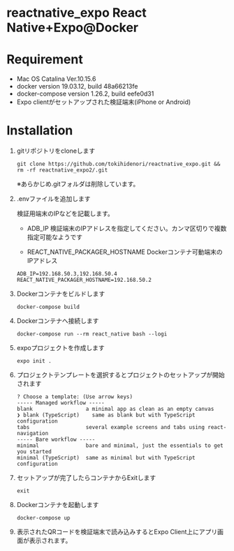 # reactnative_expo React Native+Expo@Docker

# Requirement

- Mac OS Catalina Ver.10.15.6
- docker version 19.03.12, build 48a66213fe
- docker-compose version 1.26.2, build eefe0d31
- Expo clientがセットアップされた検証端末(iPhone or Android)

# Installation

1. gitリポジトリをcloneします

    ```
    git clone https://github.com/tokihidenori/reactnative_expo.git && rm -rf reactnative_expo2/.git
    ```

    ※あらかじめ.gitフォルダは削除しています。

1. .envファイルを追加します

    検証用端末のIPなどを記載します。

    - ADB_IP
        検証端末のIPアドレスを指定してください。カンマ区切りで複数指定可能なようです

    - REACT_NATIVE_PACKAGER_HOSTNAME
        Dockerコンテナ可動端末のIPアドレス

    ```yaml:sample
    ADB_IP=192.168.50.3,192.168.50.4
    REACT_NATIVE_PACKAGER_HOSTNAME=192.168.50.2
    ```

1. Dockerコンテナをビルドします

    ```
    docker-compose build
    ```

1. Dockerコンテナへ接続します

    ```
    docker-compose run --rm react_native bash --logi
    ```

1. expoプロジェクトを作成します

    ```
    expo init .
    ```

1. プロジェクトテンプレートを選択するとプロジェクトのセットアップが開始されます

    ```
    ? Choose a template: (Use arrow keys)
    ----- Managed workflow -----
    blank                 a minimal app as clean as an empty canvas
    ❯ blank (TypeScript)    same as blank but with TypeScript configuration
    tabs                  several example screens and tabs using react-navigation
    ----- Bare workflow -----
    minimal               bare and minimal, just the essentials to get you started
    minimal (TypeScript)  same as minimal but with TypeScript configuration
    ```

1. セットアップが完了したらコンテナからExitします

    ```
    exit
    ```

1. Dockerコンテナを起動します

    ```
    docker-compose up
    ```

1. 表示されたQRコードを検証端末で読み込みするとExpo Client上にアプリ画面が表示されます。